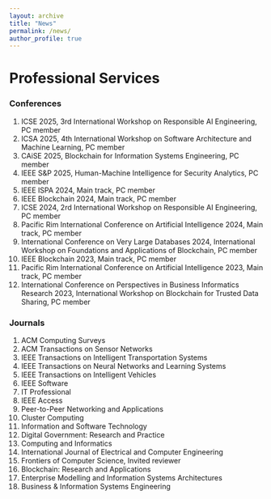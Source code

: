 ```yaml
---
layout: archive
title: "News"
permalink: /news/
author_profile: true
---
```


#  Professional Services

### Conferences
1.  ICSE 2025, 3rd International Workshop on Responsible AI Engineering, PC member
2.  ICSA 2025, 4th International Workshop on Software Architecture and Machine Learning, PC member
3. 	CAiSE 2025, Blockchain for Information Systems Engineering, PC member
4. 	IEEE S&P 2025, Human-Machine Intelligence for Security Analytics, PC member
5. 	IEEE ISPA 2024, Main track, PC member
6. 	IEEE Blockchain 2024, Main track, PC member
7. 	ICSE 2024, 2rd International Workshop on Responsible AI Engineering, PC member
8. 	Pacific Rim International Conference on Artificial Intelligence 2024, Main track, PC member
9. 	International Conference on Very Large Databases 2024, International Workshop on Foundations and Applications of Blockchain, PC member
10. IEEE Blockchain 2023, Main track, PC member
11. Pacific Rim International Conference on Artificial Intelligence 2023, Main track, PC member
12. International Conference on Perspectives in Business Informatics Research 2023, ​International Workshop on Blockchain for Trusted Data Sharing, PC member

### Journals

1. ACM Computing Surveys
2. ACM Transactions on Sensor Networks
3. IEEE Transactions on Intelligent Transportation Systems
4. IEEE Transactions on Neural Networks and Learning Systems
5. IEEE Transactions on Intelligent Vehicles
6. IEEE Software
7. IT Professional
8. IEEE Access
9. Peer-to-Peer Networking and Applications
10. Cluster Computing
11. Information and Software Technology
12. Digital Government: Research and Practice
13. Computing and Informatics
14. International Journal of Electrical and Computer Engineering
15. Frontiers of Computer Science, Invited reviewer
16. Blockchain: Research and Applications
17. Enterprise Modelling and Information Systems Architectures
18. Business & Information Systems Engineering
